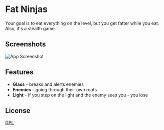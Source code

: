 
# Fat Ninjas

Your goal is to eat everything on the level, but you get fatter while you eat; Also, it's a stealth game.
## Screenshots

![App Screenshot](https://i.ibb.co/zrtBd6F/Screenshot-2024-12-19-150025.png)



## Features

- **Glass** - breaks and alerts enemies
- **Enemies** - going through their own roots
- **Light** - If you step on the light and the enemy sees you - you lose

## License

[GPL](https://choosealicense.com/licenses/gpl-3.0/)

